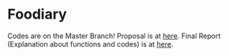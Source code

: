 # Foodiary

Codes are on the Master Branch!
Proposal is at [here](20172051강유경_proposal.pdf).
Final Report (Explanation about functions and codes) is at [here](20172051강유경_기말발표_Foodiary.pdf).
